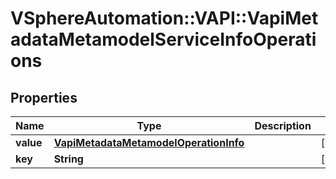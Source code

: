 # VSphereAutomation::VAPI::VapiMetadataMetamodelServiceInfoOperations

## Properties
Name | Type | Description | Notes
------------ | ------------- | ------------- | -------------
**value** | [**VapiMetadataMetamodelOperationInfo**](VapiMetadataMetamodelOperationInfo.md) |  | [optional] 
**key** | **String** |  | [optional] 


